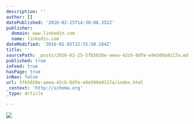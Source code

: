 ```yaml
---
description: ''
author: []
datePublished: '2016-02-25T14:30:08.352Z'
publisher:
  domain: www.linkedin.com
  name: linkedin.com
dateModified: '2016-01-05T22:55:50.284Z'
title: ''
sourcePath: _posts/2016-02-25-5fb5028e-aeea-42cb-8dfe-e9e500a9117a.md
published: true
inFeed: true
hasPage: true
inNav: false
url: 5fb5028e-aeea-42cb-8dfe-e9e500a9117a/index.html
_context: 'http://schema.org'
_type: Article

---
```

![](https://media.licdn.com/mpr/mpr/jc/AAEAAQAAAAAAAAUwAAAAJDQyNzhhMGUxLTA4NjUtNDQzNy05MjQ4LWZlNTAyZGEwMzVkMA.jpg)